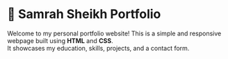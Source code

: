 # 💼 Samrah Sheikh Portfolio

Welcome to my personal portfolio website! This is a simple and responsive webpage built using **HTML** and **CSS**.  
It showcases my education, skills, projects, and a contact form.
